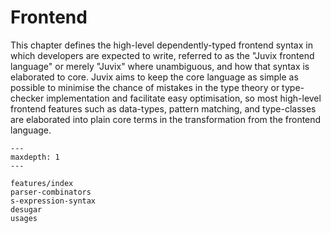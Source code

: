 # Frontend

This chapter defines the high-level dependently-typed frontend syntax in which developers are expected to write, referred to as the "Juvix frontend language" or merely "Juvix" where unambiguous, and how that syntax is elaborated to core. Juvix aims to keep the core language as simple as possible to minimise the chance of mistakes in the type theory or type-checker implementation and facilitate easy optimisation, so most high-level frontend features such as data-types, pattern matching, and type-classes are elaborated into plain core terms in the transformation from the frontend language.

```{toctree}
---
maxdepth: 1
---

features/index
parser-combinators
s-expression-syntax
desugar
usages
```